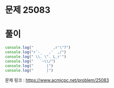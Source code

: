 # 문제 25083



# 풀이
```javascript
console.log("         ,r'\"7")
console.log("r`-_   ,'  ,/")
console.log(" \\. \". L_r'")
console.log("   `~\\/")
console.log("      |")
console.log("      |")
```

문제 링크 : https://www.acmicpc.net/problem/25083
